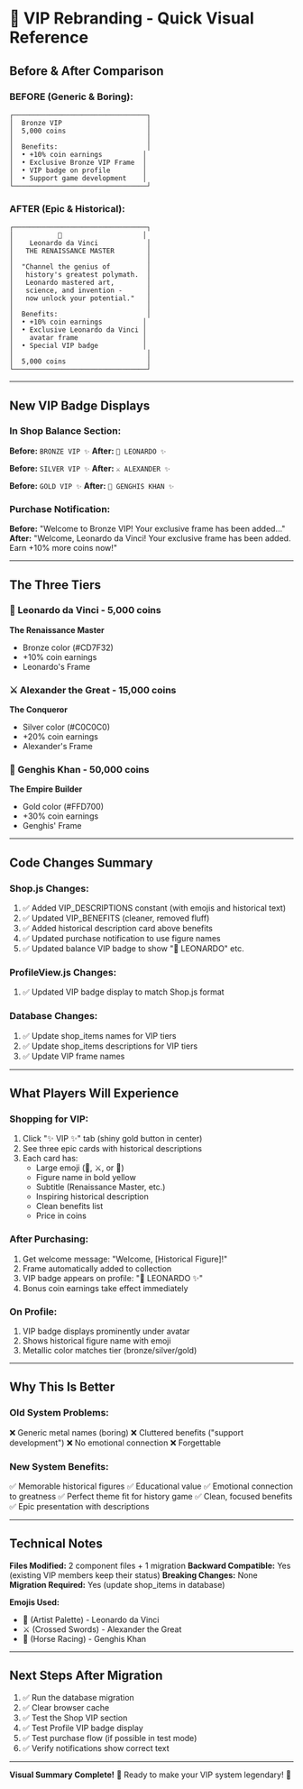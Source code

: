 # 🎨 VIP Rebranding - Quick Visual Reference

## Before & After Comparison

### BEFORE (Generic & Boring):
```
┌─────────────────────────────────┐
│  Bronze VIP                     │
│  5,000 coins                    │
│                                 │
│  Benefits:                      │
│  • +10% coin earnings          │
│  • Exclusive Bronze VIP Frame  │
│  • VIP badge on profile        │
│  • Support game development    │
└─────────────────────────────────┘
```

### AFTER (Epic & Historical):
```
┌─────────────────────────────────┐
│           🎨                    │
│    Leonardo da Vinci            │
│   THE RENAISSANCE MASTER        │
│                                 │
│  "Channel the genius of         │
│   history's greatest polymath.  │
│   Leonardo mastered art,        │
│   science, and invention -      │
│   now unlock your potential."   │
│                                 │
│  Benefits:                      │
│  • +10% coin earnings          │
│  • Exclusive Leonardo da Vinci │
│    avatar frame                │
│  • Special VIP badge           │
│                                 │
│  5,000 coins                    │
└─────────────────────────────────┘
```

---

## New VIP Badge Displays

### In Shop Balance Section:
**Before:** `BRONZE VIP ✨`
**After:** `🎨 LEONARDO ✨`

**Before:** `SILVER VIP ✨`
**After:** `⚔️ ALEXANDER ✨`

**Before:** `GOLD VIP ✨`
**After:** `🏇 GENGHIS KHAN ✨`

### Purchase Notification:
**Before:** "Welcome to Bronze VIP! Your exclusive frame has been added..."
**After:** "Welcome, Leonardo da Vinci! Your exclusive frame has been added. Earn +10% more coins now!"

---

## The Three Tiers

### 🎨 Leonardo da Vinci - 5,000 coins
**The Renaissance Master**
- Bronze color (#CD7F32)
- +10% coin earnings
- Leonardo's Frame

### ⚔️ Alexander the Great - 15,000 coins
**The Conqueror**
- Silver color (#C0C0C0)
- +20% coin earnings
- Alexander's Frame

### 🏇 Genghis Khan - 50,000 coins
**The Empire Builder**
- Gold color (#FFD700)
- +30% coin earnings
- Genghis' Frame

---

## Code Changes Summary

### Shop.js Changes:
1. ✅ Added VIP_DESCRIPTIONS constant (with emojis and historical text)
2. ✅ Updated VIP_BENEFITS (cleaner, removed fluff)
3. ✅ Added historical description card above benefits
4. ✅ Updated purchase notification to use figure names
5. ✅ Updated balance VIP badge to show "🎨 LEONARDO" etc.

### ProfileView.js Changes:
1. ✅ Updated VIP badge display to match Shop.js format

### Database Changes:
1. ✅ Update shop_items names for VIP tiers
2. ✅ Update shop_items descriptions for VIP tiers
3. ✅ Update VIP frame names

---

## What Players Will Experience

### Shopping for VIP:
1. Click "✨ VIP ✨" tab (shiny gold button in center)
2. See three epic cards with historical descriptions
3. Each card has:
   - Large emoji (🎨, ⚔️, or 🏇)
   - Figure name in bold yellow
   - Subtitle (Renaissance Master, etc.)
   - Inspiring historical description
   - Clean benefits list
   - Price in coins

### After Purchasing:
1. Get welcome message: "Welcome, [Historical Figure]!"
2. Frame automatically added to collection
3. VIP badge appears on profile: "🎨 LEONARDO ✨"
4. Bonus coin earnings take effect immediately

### On Profile:
1. VIP badge displays prominently under avatar
2. Shows historical figure name with emoji
3. Metallic color matches tier (bronze/silver/gold)

---

## Why This Is Better

### Old System Problems:
❌ Generic metal names (boring)
❌ Cluttered benefits ("support development")
❌ No emotional connection
❌ Forgettable

### New System Benefits:
✅ Memorable historical figures
✅ Educational value
✅ Emotional connection to greatness
✅ Perfect theme fit for history game
✅ Clean, focused benefits
✅ Epic presentation with descriptions

---

## Technical Notes

**Files Modified:** 2 component files + 1 migration
**Backward Compatible:** Yes (existing VIP members keep their status)
**Breaking Changes:** None
**Migration Required:** Yes (update shop_items in database)

**Emojis Used:**
- 🎨 (Artist Palette) - Leonardo da Vinci
- ⚔️ (Crossed Swords) - Alexander the Great
- 🏇 (Horse Racing) - Genghis Khan

---

## Next Steps After Migration

1. ✅ Run the database migration
2. ✅ Clear browser cache
3. ✅ Test the Shop VIP section
4. ✅ Test Profile VIP badge display
5. ✅ Test purchase flow (if possible in test mode)
6. ✅ Verify notifications show correct text

---

**Visual Summary Complete!** 🎉
Ready to make your VIP system legendary! 🚀
